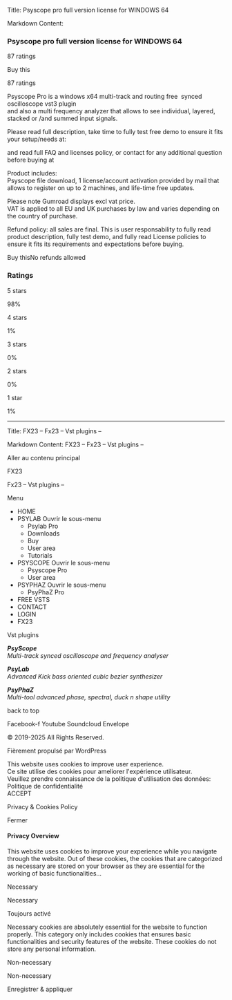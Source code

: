 Title: Psyscope pro full version license for WINDOWS 64

Markdown Content:
### Psyscope pro full version license for WINDOWS 64

87 ratings

Buy this

87 ratings

Psyscope Pro is a windows x64 multi-track and routing free  synced oscilloscope vst3 plugin  
and also a multi frequency analyzer that allows to see individual, layered, stacked or /and summed input signals.

Please read full description, take time to fully test free demo to ensure it fits your setup/needs at:  
  
and read full FAQ and licenses policy, or contact for any additional question before buying at  
  
Product includes:  
Psyscope file download, 1 license/account activation provided by mail that allows to register on up to 2 machines, and life-time free updates.

Please note Gumroad displays excl vat price.  
VAT is applied to all EU and UK purchases by law and varies depending on the country of purchase.

Refund policy: all sales are final. This is user responsability to fully read product description, fully test demo, and fully read License policies to ensure it fits its requirements and expectations before buying.

Buy thisNo refunds allowed

### Ratings

5 stars

98%

4 stars

1%

3 stars

0%

2 stars

0%

1 star

1%

---

Title: FX23 – Fx23 – Vst plugins –

Markdown Content:
FX23 – Fx23 – Vst plugins –

Aller au contenu principal

FX23

Fx23 – Vst plugins –

Menu

*   HOME
*   PSYLAB Ouvrir le sous-menu
    *   Psylab Pro
    *   Downloads
    *   Buy
    *   User area
    *   Tutorials
*   PSYSCOPE Ouvrir le sous-menu
    *   Psyscope Pro
    *   User area
*   PSYPHAZ Ouvrir le sous-menu
    *   PsyPhaZ Pro
*   FREE VSTS
*   CONTACT
*   LOGIN
*   FX23

Vst plugins

**_PsyScope_**  
_Multi-track synced oscilloscope and frequency analyser_

**_PsyLab_**  
_Advanced Kick bass oriented cubic bezier synthesizer_

**_PsyPhaZ_**  
_Multi-tool advanced phase, spectral, duck n shape utility_

back to top

Facebook-f Youtube Soundcloud Envelope

© 2019-2025 All Rights Reserved.

Fièrement propulsé par WordPress

This website uses cookies to improve user experience.  
Ce site utilise des cookies pour ameliorer l'expérience utilisateur.  
Veuillez prendre connaissance de la politique d'utilisation des données:  
Politique de confidentialité  
ACCEPT

Privacy & Cookies Policy

Fermer

#### Privacy Overview

This website uses cookies to improve your experience while you navigate through the website. Out of these cookies, the cookies that are categorized as necessary are stored on your browser as they are essential for the working of basic functionalities...

Necessary

 Necessary

Toujours activé

Necessary cookies are absolutely essential for the website to function properly. This category only includes cookies that ensures basic functionalities and security features of the website. These cookies do not store any personal information. 

Non-necessary

 Non-necessary

Enregistrer & appliquer
